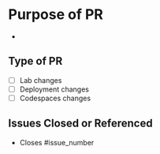 # Purpose of PR

-

## Type of PR

- [ ] Lab changes
- [ ] Deployment changes
- [ ] Codespaces changes

## Issues Closed or Referenced

- Closes #issue_number
